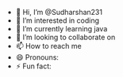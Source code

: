 - 👋 Hi, I’m @Sudharshan231
- 👀 I’m interested in coding
- 🌱 I’m currently learning java
- 💞️ I’m looking to collaborate on 
- 📫 How to reach me 
- 😄 Pronouns: 
- ⚡ Fun fact: 

<!---
Sudharshan231/Sudharshan231 is a ✨ special ✨ repository because its `README.md` (this file) appears on your GitHub profile.
You can click the Preview link to take a look at your changes.
--->
